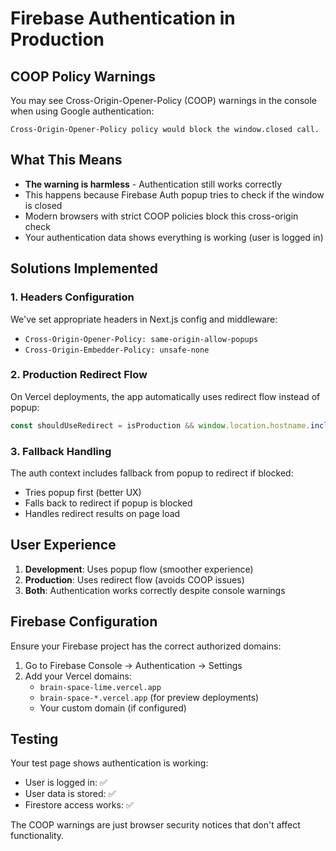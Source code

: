 # Firebase Authentication in Production

## COOP Policy Warnings

You may see Cross-Origin-Opener-Policy (COOP) warnings in the console when using Google authentication:
```
Cross-Origin-Opener-Policy policy would block the window.closed call.
```

## What This Means

- **The warning is harmless** - Authentication still works correctly
- This happens because Firebase Auth popup tries to check if the window is closed
- Modern browsers with strict COOP policies block this cross-origin check
- Your authentication data shows everything is working (user is logged in)

## Solutions Implemented

### 1. Headers Configuration
We've set appropriate headers in Next.js config and middleware:
- `Cross-Origin-Opener-Policy: same-origin-allow-popups`
- `Cross-Origin-Embedder-Policy: unsafe-none`

### 2. Production Redirect Flow
On Vercel deployments, the app automatically uses redirect flow instead of popup:
```typescript
const shouldUseRedirect = isProduction && window.location.hostname.includes('vercel.app')
```

### 3. Fallback Handling
The auth context includes fallback from popup to redirect if blocked:
- Tries popup first (better UX)
- Falls back to redirect if popup is blocked
- Handles redirect results on page load

## User Experience

1. **Development**: Uses popup flow (smoother experience)
2. **Production**: Uses redirect flow (avoids COOP issues)
3. **Both**: Authentication works correctly despite console warnings

## Firebase Configuration

Ensure your Firebase project has the correct authorized domains:
1. Go to Firebase Console → Authentication → Settings
2. Add your Vercel domains:
   - `brain-space-lime.vercel.app`
   - `brain-space-*.vercel.app` (for preview deployments)
   - Your custom domain (if configured)

## Testing

Your test page shows authentication is working:
- User is logged in: ✅
- User data is stored: ✅
- Firestore access works: ✅

The COOP warnings are just browser security notices that don't affect functionality.